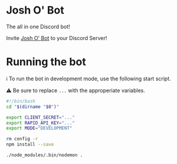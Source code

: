 # Josh O' Bot
The all in one Discord bot!

Invite [Josh O' Bot](https://discord.com/api/oauth2/authorize?client_id=748971236276699247&permissions=8&scope=bot) to your Discord Server!

# Running the bot
ℹ To run the bot in development mode, use the following start script.

⚠ Be sure to replace `...` with the approperiate variables.
```bash
#!/bin/bash
cd "$(dirname "$0")"

export CLIENT_SECRET="..."
export RAPID_API_KEY="..."
export MODE="DEVELOPMENT"

rm config -r
npm install --save

./node_modules/.bin/nodemon .
```
